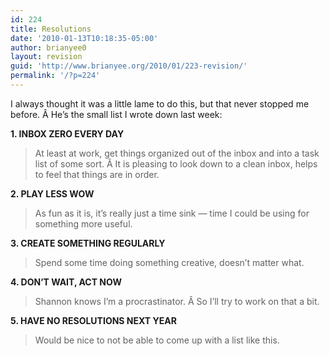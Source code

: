 ```yaml
---
id: 224
title: Resolutions
date: '2010-01-13T10:18:35-05:00'
author: brianyee0
layout: revision
guid: 'http://www.brianyee.org/2010/01/223-revision/'
permalink: '/?p=224'
---
```


I always thought it was a little lame to do this, but that never stopped me before. Â He’s the small list I wrote down last week:

**1. INBOX ZERO EVERY DAY**

> At least at work, get things organized out of the inbox and into a task list of some sort. Â It is pleasing to look down to a clean inbox, helps to feel that things are in order.

**2. PLAY LESS WOW**

> As fun as it is, it’s really just a time sink — time I could be using for something more useful.

**3. CREATE SOMETHING REGULARLY**

> Spend some time doing something creative, doesn’t matter what.

**4. DON’T WAIT, ACT NOW**

> Shannon knows I’m a procrastinator. Â So I’ll try to work on that a bit.

**5. HAVE NO RESOLUTIONS NEXT YEAR**

> Would be nice to not be able to come up with a list like this.